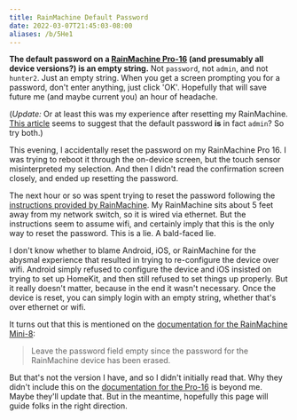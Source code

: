 ```yaml
---
title: RainMachine Default Password
date: 2022-03-07T21:45:03-08:00
aliases: /b/5He1
---
```


**The default password on a [RainMachine Pro-16][] (and presumably all device versions?) is an empty string.**
Not `password`, not `admin`, and not `hunter2`.  Just an empty string.
When you get a screen prompting you for a password, don't enter anything, just click 'OK'.
Hopefully that will save future me (and maybe current you) an hour of headache.

(*Update:* Or at least this was my experience after resetting my RainMachine.
[This article][quick-setup] seems to suggest that the default password **is** in
fact `admin`? So try both.)

[RainMachine Pro-16]: https://www.rainmachine.com/products/rainmachine-pro.html
[quick-setup]: https://support.rainmachine.com/hc/en-us/articles/360007505074-RainMachine-Pro-Quick-Setup

This evening, I accidentally reset the password on my RainMachine Pro 16.
I was trying to reboot it through the on-device screen, but the touch sensor misinterpreted my selection.
And then I didn't read the confirmation screen closely, and ended up resetting the password.

The next hour or so was spent trying to reset the password following the [instructions provided by RainMachine][instructions].
My RainMachine sits about 5 feet away from my network switch, so it is wired via ethernet.
But the instructions seem to assume wifi, and certainly imply that this is the only way to reset the password.
This is a lie.  A bald-faced lie.

I don't know whether to blame Android, iOS, or RainMachine
for the abysmal experience that resulted in trying to re-configure the device over wifi.
Android simply refused to configure the device and iOS insisted on trying to set up HomeKit,
and then still refused to set things up properly.
But it really doesn't matter, because in the end it wasn't necessary.
Once the device is reset, you can simply login with an empty string, whether that's over ethernet or wifi.

It turns out that this is mentioned on the [documentation for the RainMachine Mini-8][mini-8]:

> Leave the password field empty since the password for the RainMachine device has been erased.

But that's not the version I have, and so I didn't initially read that.
Why they didn't include this on the [documentation for the Pro-16][instructions] is beyond me.
Maybe they'll update that.  But in the meantime, hopefully this page will guide folks in the right direction.

[instructions]: https://www.rainmachine.com/reset/how-to-reset-the-password-for-the-RainMachine-Pro.html
[mini-8]: https://www.rainmachine.com/reset/how-to-reset-the-password-for-the-RainMachine-Mini-8.html

